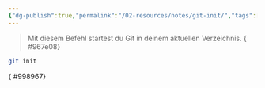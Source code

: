 ```yaml
---
{"dg-publish":true,"permalink":"/02-resources/notes/git-init/","tags":["git/init"],"noteIcon":"","updated":"2025-08-26T16:35:04.000+02:00"}
---
```


>Mit diesem Befehl startest du Git in deinem aktuellen Verzeichnis.
{ #967e08}

```bash
git init
```
{ #998967}


